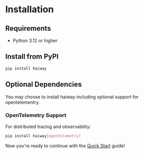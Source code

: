 # Installation

## Requirements

- Python 3.12 or higher

## Install from PyPI

```bash
pip install haiway
```

## Optional Dependencies

You may choose to install haiway including optional support for opentelementry.

### OpenTelemetry Support

For distributed tracing and observability:

```bash
pip install haiway[opentelemetry]
```

Now you're ready to continue with the [Quick Start](quickstart.md) guide!
